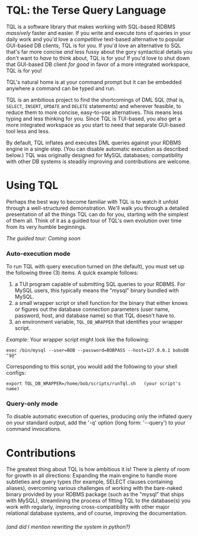 # TQL: the Terse Query Language
TQL is a software library that makes working with SQL-based RDBMS *massively*
faster and easier.  If you write and execute *tons* of queries in your daily
work and you'd love a *competitive* text-based alternative to popular GUI-based
DB clients, TQL is for you. If you'd love an alternative to SQL that's far more
concise *and* less fussy about the gory syntactical details you don't want to
*have* to think about, TQL is for you! If you'd love to shut down that
GUI-based DB client *for good* in favor of a more integrated workspace, TQL is
for you!

TQL's natural home is at your command prompt but it can be embedded anywhere a
command can be typed and run.

TQL is an ambitious project to find the shortcomings of DML SQL (that is,
`SELECT`, `INSERT`, `UPDATE` and `DELETE` statements) and wherever feasible, to
reduce them to more concise, easy-to-use alternatives.  This means less typing
and less thinking for you. Since TQL is TUI-based, you also get a more
integrated workspace as you start to need that separate GUI-based tool less and
less.

By default, TQL inflates and executes DML queries against your RDBMS engine in
a single step. (You can disable automatic execution as described below.) TQL
was originally designed for MySQL databases; compatibility with other DB
systems is steadily improving and contributions are welcome.

# Using TQL
Perhaps the best way to become familiar with TQL is to watch it unfold through
a well-structured demonstration. We'll walk you through a detailed presentation
of all the things TQL can do for you, starting with the simplest of them all.
Think of it as a guided tour of TQL's own evolution over time from its very
humble beginnings.

_*The guided tour: Coming soon*_

### Auto-execution mode
To run TQL with query execution turned on (the default), you must set up the
following three (3) items. A quick example follows:
1. a TUI program capable of submitting SQL queries to your RDBMS. For MySQL
users, this typically means the "mysql" binary bundled with MySQL.
2. a small wrapper script or shell function for the binary that either knows
or figures out the database connection parameters (user name, password, host,
and database name) so that TQL doesn't have to.
3. an environment variable, `TQL_DB_WRAPPER` that identifies your wrapper
script.

*Example*: Your wrapper script might look like the following:

    exec /bin/mysql --user=BOB --password=BOBPASS --host=127.0.0.1 bobsDB "$@"

Corresponding to this script, you would add the following to your shell configs:

    export TQL_DB_WRAPPER=/home/bob/scripts/runTql.sh   (your script's name)

### Query-only mode
To disable automatic execution of queries, producing only the inflated query
on your standard output, add the '-q' option (long form: '--query') to your
command invocations.

# Contributions
The greatest thing about TQL is how ambitious it is! There is plenty of room
for growth in all directions: Expanding the main engine to handle more
subtleties and query types (for example, SELECT clauses containing aliases),
overcoming various challenges of working with the bare-naked binary provided
by your RDBMS package (such as the "mysql" that ships with MySQL), streamlining
the process of fitting TQL to the database(s) you work with regularly,
improving cross-compatibility with other major relational database systems, and
of course, improving the documentation.
###### (and did I mention rewriting the system in python?)

